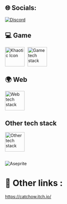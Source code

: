 ## 🌐 Socials:
[![Discord](https://img.shields.io/badge/Discord-%237289DA.svg?logo=discord&logoColor=white)](https://discord.gg/theshibadoggo)

## 💻 Game
<div style="display: flex; align-items: center;">
    <img src="https://raw.githubusercontent.com/CatChow0/khaotic-engine-Reborn/refs/heads/main/enginecustom/KhaoticIcon.ico" alt="Khaotic Icon" style="height: 64px; margin-right: 10px;">
    <img src="https://skillicons.dev/icons?i=unreal,unity,godot,rider,visualstudio,github,cpp,c,cs,py" alt="Game tech stack" style="height: 64px; max-height: 64px;">
</div>

## 🌍 Web
<div style="display: flex; align-items: center; flex-wrap: nowrap;">
  <img src="https://skillicons.dev/icons?i=nginx,html,css,sass,javascript,php,mysql,react,firebase,postman,stackoverflow" alt="Web tech stack" style="height: 64px;">
</div>

## Other tech stack
<div style="display: flex; align-items: center; flex-wrap: nowrap;">
  <img src="https://skillicons.dev/icons?i=windows,linux,ubuntu,debian,git,docker,notion,npm,gmail,markdown,bash,discordjs,bots,discord,gcp" alt="Other tech stack" style="height: 64px;">
</div>

<br>

![Aseprite](https://img.shields.io/badge/Aseprite-FFFFFF?style=for-the-badge&logo=Aseprite&logoColor=#7D929E)   <br>

# 🔗 Other links :
https://catchow.itch.io/

